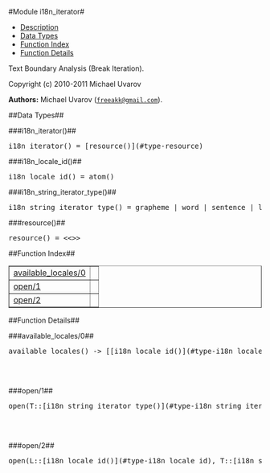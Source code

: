 

#Module i18n_iterator#
* [Description](#description)
* [Data Types](#types)
* [Function Index](#index)
* [Function Details](#functions)


Text Boundary Analysis (Break Iteration).



Copyright (c) 2010-2011 Michael Uvarov

__Authors:__ Michael Uvarov ([`freeakk@gmail.com`](mailto:freeakk@gmail.com)).
<a name="types"></a>

##Data Types##




###<a name="type-i18n_iterator">i18n_iterator()</a>##



<pre>i18n_iterator() = [resource()](#type-resource)</pre>



###<a name="type-i18n_locale_id">i18n_locale_id()</a>##



<pre>i18n_locale_id() = atom()</pre>



###<a name="type-i18n_string_iterator_type">i18n_string_iterator_type()</a>##



<pre>i18n_string_iterator_type() = grapheme | word | sentence | line | word_only</pre>



###<a name="type-resource">resource()</a>##



<pre>resource() = &lt;&lt;&gt;&gt;</pre>
<a name="index"></a>

##Function Index##


<table width="100%" border="1" cellspacing="0" cellpadding="2" summary="function index"><tr><td valign="top"><a href="#available_locales-0">available_locales/0</a></td><td></td></tr><tr><td valign="top"><a href="#open-1">open/1</a></td><td></td></tr><tr><td valign="top"><a href="#open-2">open/2</a></td><td></td></tr></table>


<a name="functions"></a>

##Function Details##

<a name="available_locales-0"></a>

###available_locales/0##




<pre>available_locales() -&gt; [[i18n_locale_id()](#type-i18n_locale_id)]</pre>
<br></br>


<a name="open-1"></a>

###open/1##




<pre>open(T::[i18n_string_iterator_type()](#type-i18n_string_iterator_type)) -&gt; [i18n_iterator()](#type-i18n_iterator)</pre>
<br></br>


<a name="open-2"></a>

###open/2##




<pre>open(L::[i18n_locale_id()](#type-i18n_locale_id), T::[i18n_string_iterator_type()](#type-i18n_string_iterator_type)) -&gt; [i18n_iterator()](#type-i18n_iterator)</pre>
<br></br>


